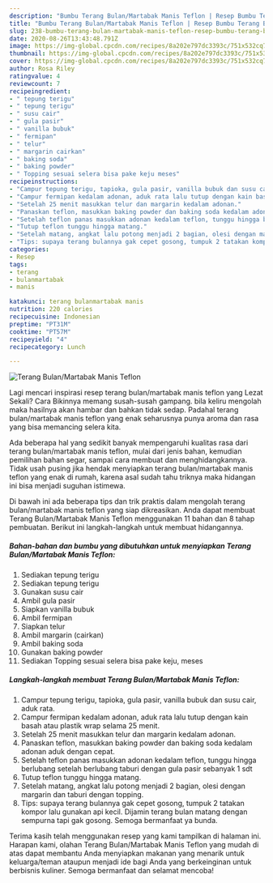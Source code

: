```yaml
---
description: "Bumbu Terang Bulan/Martabak Manis Teflon | Resep Bumbu Terang Bulan/Martabak Manis Teflon Yang Sedap"
title: "Bumbu Terang Bulan/Martabak Manis Teflon | Resep Bumbu Terang Bulan/Martabak Manis Teflon Yang Sedap"
slug: 238-bumbu-terang-bulan-martabak-manis-teflon-resep-bumbu-terang-bulan-martabak-manis-teflon-yang-sedap
date: 2020-08-26T13:43:48.791Z
image: https://img-global.cpcdn.com/recipes/8a202e797dc3393c/751x532cq70/terang-bulanmartabak-manis-teflon-foto-resep-utama.jpg
thumbnail: https://img-global.cpcdn.com/recipes/8a202e797dc3393c/751x532cq70/terang-bulanmartabak-manis-teflon-foto-resep-utama.jpg
cover: https://img-global.cpcdn.com/recipes/8a202e797dc3393c/751x532cq70/terang-bulanmartabak-manis-teflon-foto-resep-utama.jpg
author: Rosa Riley
ratingvalue: 4
reviewcount: 7
recipeingredient:
- " tepung terigu"
- " tepung terigu"
- " susu cair"
- " gula pasir"
- " vanilla bubuk"
- " fermipan"
- " telur"
- " margarin cairkan"
- " baking soda"
- " baking powder"
- " Topping sesuai selera bisa pake keju meses"
recipeinstructions:
- "Campur tepung terigu, tapioka, gula pasir, vanilla bubuk dan susu cair, aduk rata."
- "Campur fermipan kedalam adonan, aduk rata lalu tutup dengan kain basah atau plastik wrap selama 25 menit."
- "Setelah 25 menit masukkan telur dan margarin kedalam adonan."
- "Panaskan teflon, masukkan baking powder dan baking soda kedalam adonan aduk dengan cepat."
- "Setelah teflon panas masukkan adonan kedalam teflon, tunggu hingga berlubang setelah berlubang taburi dengan gula pasir sebanyak 1 sdt"
- "Tutup teflon tunggu hingga matang."
- "Setelah matang, angkat lalu potong menjadi 2 bagian, olesi dengan margarin dan taburi dengan topping."
- "Tips: supaya terang bulannya gak cepet gosong, tumpuk 2 tatakan kompor lalu gunakan api kecil. Dijamin terang bulan matang dengan sempurna tapi gak gosong. Semoga bermanfaat ya bunda."
categories:
- Resep
tags:
- terang
- bulanmartabak
- manis

katakunci: terang bulanmartabak manis 
nutrition: 220 calories
recipecuisine: Indonesian
preptime: "PT31M"
cooktime: "PT57M"
recipeyield: "4"
recipecategory: Lunch

---
```



![Terang Bulan/Martabak Manis Teflon](https://img-global.cpcdn.com/recipes/8a202e797dc3393c/751x532cq70/terang-bulanmartabak-manis-teflon-foto-resep-utama.jpg)

Lagi mencari inspirasi resep terang bulan/martabak manis teflon yang Lezat Sekali? Cara Bikinnya memang susah-susah gampang. bila keliru mengolah maka hasilnya akan hambar dan bahkan tidak sedap. Padahal terang bulan/martabak manis teflon yang enak seharusnya punya aroma dan rasa yang bisa memancing selera kita.

Ada beberapa hal yang sedikit banyak mempengaruhi kualitas rasa dari terang bulan/martabak manis teflon, mulai dari jenis bahan, kemudian pemilihan bahan segar, sampai cara membuat dan menghidangkannya. Tidak usah pusing jika hendak menyiapkan terang bulan/martabak manis teflon yang enak di rumah, karena asal sudah tahu triknya maka hidangan ini bisa menjadi suguhan istimewa.




Di bawah ini ada beberapa tips dan trik praktis dalam mengolah terang bulan/martabak manis teflon yang siap dikreasikan. Anda dapat membuat Terang Bulan/Martabak Manis Teflon menggunakan 11 bahan dan 8 tahap pembuatan. Berikut ini langkah-langkah untuk membuat hidangannya.

<!--inarticleads1-->

##### Bahan-bahan dan bumbu yang dibutuhkan untuk menyiapkan Terang Bulan/Martabak Manis Teflon:

1. Sediakan  tepung terigu
1. Sediakan  tepung terigu
1. Gunakan  susu cair
1. Ambil  gula pasir
1. Siapkan  vanilla bubuk
1. Ambil  fermipan
1. Siapkan  telur
1. Ambil  margarin (cairkan)
1. Ambil  baking soda
1. Gunakan  baking powder
1. Sediakan  Topping sesuai selera bisa pake keju, meses




<!--inarticleads2-->

##### Langkah-langkah membuat Terang Bulan/Martabak Manis Teflon:

1. Campur tepung terigu, tapioka, gula pasir, vanilla bubuk dan susu cair, aduk rata.
1. Campur fermipan kedalam adonan, aduk rata lalu tutup dengan kain basah atau plastik wrap selama 25 menit.
1. Setelah 25 menit masukkan telur dan margarin kedalam adonan.
1. Panaskan teflon, masukkan baking powder dan baking soda kedalam adonan aduk dengan cepat.
1. Setelah teflon panas masukkan adonan kedalam teflon, tunggu hingga berlubang setelah berlubang taburi dengan gula pasir sebanyak 1 sdt
1. Tutup teflon tunggu hingga matang.
1. Setelah matang, angkat lalu potong menjadi 2 bagian, olesi dengan margarin dan taburi dengan topping.
1. Tips: supaya terang bulannya gak cepet gosong, tumpuk 2 tatakan kompor lalu gunakan api kecil. Dijamin terang bulan matang dengan sempurna tapi gak gosong. Semoga bermanfaat ya bunda.




Terima kasih telah menggunakan resep yang kami tampilkan di halaman ini. Harapan kami, olahan Terang Bulan/Martabak Manis Teflon yang mudah di atas dapat membantu Anda menyiapkan makanan yang menarik untuk keluarga/teman ataupun menjadi ide bagi Anda yang berkeinginan untuk berbisnis kuliner. Semoga bermanfaat dan selamat mencoba!
